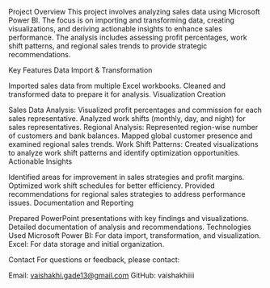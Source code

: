 Project Overview
This project involves analyzing sales data using Microsoft Power BI. The focus is on importing and transforming data, creating visualizations, and deriving actionable insights to enhance sales performance. The analysis includes assessing profit percentages, work shift patterns, and regional sales trends to provide strategic recommendations.

Key Features
Data Import & Transformation

Imported sales data from multiple Excel workbooks.
Cleaned and transformed data to prepare it for analysis.
Visualization Creation

Sales Data Analysis:
Visualized profit percentages and commission for each sales representative.
Analyzed work shifts (monthly, day, and night) for sales representatives.
Regional Analysis:
Represented region-wise number of customers and bank balances.
Mapped global customer presence and examined regional sales trends.
Work Shift Patterns:
Created visualizations to analyze work shift patterns and identify optimization opportunities.
Actionable Insights

Identified areas for improvement in sales strategies and profit margins.
Optimized work shift schedules for better efficiency.
Provided recommendations for regional sales strategies to address performance issues.
Documentation and Reporting

Prepared PowerPoint presentations with key findings and visualizations.
Detailed documentation of analysis and recommendations.
Technologies Used
Microsoft Power BI: For data import, transformation, and visualization.
Excel: For data storage and initial organization.

Contact
For questions or feedback, please contact:

Email: vaishakhi.gade13@gmail.com
GitHub: vaishakhiiii
